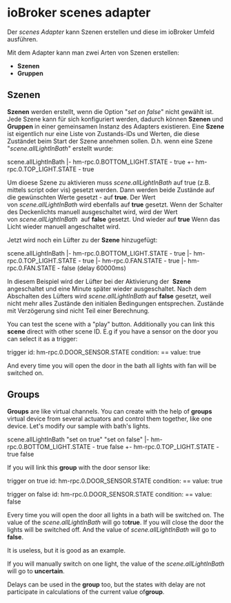 # ioBroker scenes adapter

Der _scenes Adapter_ kann Szenen erstellen und diese im ioBroker Umfeld ausführen.

Mit dem Adapter kann man zwei Arten von Szenen erstellen:

*   **Szenen**
*   **Gruppen**

## [](https://github.com/ioBroker/ioBroker.scenes/blob/master/README.md#scenes)Szenen

**Szenen** werden erstellt, wenn die Option "_set on false_" nicht gewählt ist. Jede Szene kann für sich konfiguriert werden, dadurch können **Szenen** und **Gruppen** in einer gemeinsamen Instanz des Adapters existieren. Eine **Szene** ist eigentlich nur eine Liste von Zustands-IDs und Werten, die diese Zuständet beim Start der Szene annehmen sollen. D.h. wenn eine Szene "_scene.allLightInBath_" erstellt wurde:

scene.allLightInBath
|- hm-rpc.0.BOTTOM_LIGHT.STATE  - true
+- hm-rpc.0.TOP_LIGHT.STATE     - true

Um dioese Szene zu aktivieren muss _scene.allLightInBath_ auf true (z.B. mittels script oder vis) gesetzt werden. Dann werden beide Zustände auf die gewünschten Werte gesetzt - auf **true**. Der Wert von _scene.allLightInBath_ wird ebenfalls auf **true** gesetzt. Wenn der Schalter des Deckenlichts manuell ausgeschaltet wird, wird der Wert von _scene.allLightInBath_  auf **false** gesetzt. Und wieder auf **true** Wenn das Licht wieder manuell angeschaltet wird.

Jetzt wird noch ein Lüfter zu der **Szene** hinzugefügt:

scene.allLightInBath
|- hm-rpc.0.BOTTOM_LIGHT.STATE  - true
|- hm-rpc.0.TOP_LIGHT.STATE     - true
|- hm-rpc.0.FAN.STATE          - true
|- hm-rpc.0.FAN.STATE          - false (delay 60000ms)

In diesem Beispiel wird der Lüfter bei der Aktivierung der  **Szene** angeschaltet und eine Minute später wieder ausgeschaltet. Nach dem Abschalten des Lüfters wird _scene.allLightInBath_ auf **false** gesetzt, weil nicht mehr alles Zustände den initialen Bedingungen entsprechen. Zustände mit Verzögerung sind nicht Teil einer Berechnung.

You can test the scene with a "play" button. Additionally you can link this **scene** direct with other scene ID. E.g if you have a sensor on the door you can select it as a trigger:

trigger
id:        hm-rpc.0.DOOR_SENSOR.STATE
condition: ==
value:     true

And every time you will open the door in the bath all lights with fan will be switched on.

## [](https://github.com/ioBroker/ioBroker.scenes/blob/master/README.md#groups)Groups

**Groups** are like virtual channels. You can create with the help of **groups** virtual device from several actuators and control them together, like one device. Let's modify our sample with bath's lights.

scene.allLightInBath             "set on true"    "set on false"
|- hm-rpc.0.BOTTOM_LIGHT.STATE  - true             false
+- hm-rpc.0.TOP_LIGHT.STATE     - true             false

If you will link this **group** with the door sensor like:

trigger on true
id:        hm-rpc.0.DOOR_SENSOR.STATE
condition: ==
value:     true

trigger on false
id:        hm-rpc.0.DOOR_SENSOR.STATE
condition: ==
value:     false

Every time you will open the door all lights in a bath will be switched on. The value of the _scene.allLightInBath_ will go to**true**. If you will close the door the lights will be switched off. And the value of _scene.allLightInBath_ will go to **false**.

It is useless, but it is good as an example.

If you will manually switch on one light, the value of the _scene.allLightInBath_ will go to **uncertain**.

Delays can be used in the **group** too, but the states with delay are not participate in calculations of the current value of**group**.